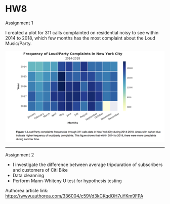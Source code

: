 # HW8

Assignment 1

I created a plot for 311 calls complainted on residential noisy to see within 2014 to 2018, which few months has the most complaint about the Loud Music/Party.

![Alt text](HW8_A1.png)

----------------------------------------------------------------------------

Assignment 2

- I investigate the difference between average tripduration of subscribers and customers of Citi Bike
- Data cleanning
- Perform Mann-Whiteny U test for hypothesis testing

Authorea article link: https://www.authorea.com/336004/c59Vd3kCKqdOH7uYKm9FPA
